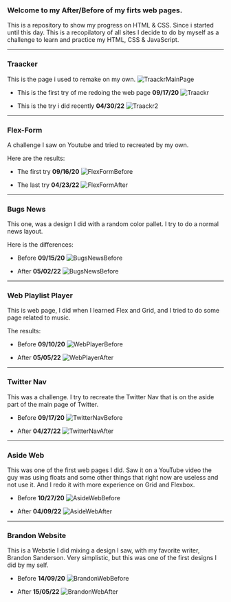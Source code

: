 ### Welcome to my After/Before of my firts web pages.

This is a repository to show my progress on HTML & CSS. Since i started until this day. This is a recopilatory of all sites I decide to do by myself as a challenge to learn and practice my HTML, CSS & JavaScript.

---

### Traacker

This is the page i used to remake on my own.
![TraackrMainPage](/src/Traackr/webpage.png)

- This is the first try of me redoing the web page **09/17/20**
  ![Traackr](/src/Traackr/Before/Before.png)

- This is the try i did recently **04/30/22**
  ![Traackr2](/src/Traackr/After/After.png)

---

### Flex-Form

A challenge I saw on Youtube and tried to recreated by my own.

Here are the results:

- The first try **09/16/20**
  ![FlexFormBefore](/src/Flex-form/Before/Before.png)

- The last try **04/23/22**
  ![FlexFormAfter](/src/Flex-form/After/After.png)

---

### Bugs News

This one, was a design I did with a random color pallet. I try to do a normal news layout.

Here is the differences:

- Before **09/15/20**
  ![BugsNewsBefore](/src/Bugs%20News/Before/Before.png)

- After **05/02/22**
  ![BugsNewsBefore](/src/Bugs%20News/After/After.png)

---

### Web Playlist Player

This is web page, I did when I learned Flex and Grid, and I tried to do some page related to music.

The results:

- Before **09/10/20**
  ![WebPlayerBefore](src/Web%20Player/Before/Before.png)

- After **05/05/22**
  ![WebPlayerAfter](src/Web%20Player/After/After.png)

---

### Twitter Nav

This was a challenge. I try to recreate the Twitter Nav that is on the aside part of the main page of Twitter.

- Before **09/17/20**
  ![TwitterNavBefore](src/Twitter%20Nav/Before/Before.png)

- After **04/27/22**
  ![TwitterNavAfter](src/Twitter%20Nav/After/After.png)

---

### Aside Web

This was one of the first web pages I did. Saw it on a YouTube video the guy was using floats and some other things that right now are useless and not use it. And I redo it with more experience on Grid and Flexbox.

- Before **10/27/20**
  ![AsideWebBefore](src/Aside%20Web/Before/Before.png)

- After **04/09/22**
  ![AsideWebAfter](src/Aside%20Web/After/After.png)

---

### Brandon Website

This is a Webstie I did mixing a design I saw, with my favorite writer, Brandon Sanderson. Very simplistic, but this was one of the first designs I did by my self.

- Before **14/09/20**
  ![BrandonWebBefore](src/Brandon%20Web/Before/Before.png)

- After **15/05/22**
  ![BrandonWebAfter](src/Brandon%20Web/After/After.png)
